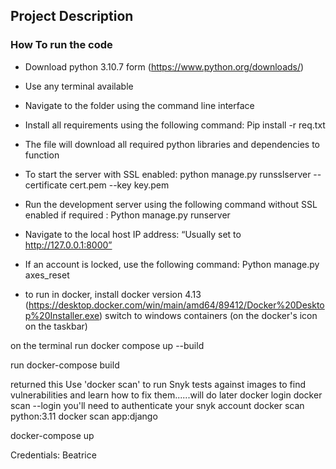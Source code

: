 

## Project Description


### How To run the code

- Download python 3.10.7 form (https://www.python.org/downloads/) 

- Use any terminal available 

- Navigate to the folder using the command line interface 

- Install all requirements using the following command:
	Pip install -r req.txt
- The file will download all required python libraries and dependencies to function

- To start the server with SSL enabled:
  	python manage.py runsslserver --certificate cert.pem --key key.pem

- Run the development server using the following command without SSL enabled if required :
 	 Python manage.py runserver

- Navigate to the local host IP address: “Usually set to http://127.0.0.1:8000”

- If an account is locked, use the following command: 
  Python manage.py axes_reset

- to run in docker, 
	install docker version 4.13 (https://desktop.docker.com/win/main/amd64/89412/Docker%20Desktop%20Installer.exe)
	switch to windows containers (on the docker's icon on the taskbar)

on the terminal run     docker compose up --build

run docker-compose build 

returned this Use 'docker scan' to run Snyk tests against images to find vulnerabilities and learn how to fix them......will do later
docker login
docker scan --login
you'll need to authenticate your snyk account
docker scan python:3.11
docker scan app:django

docker-compose up

Credentials: Beatrice
